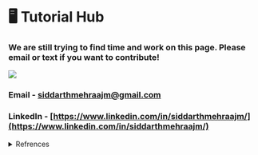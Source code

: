 # 🖥 Tutorial Hub

### We are still trying to find time and work on this page. Please email or text if you want to contribute!

![](../../.gitbook/assets/image\_processing20200128-10882-10eetut.gif)

### Email - siddarthmehraajm@gmail.com

### LinkedIn - [https://www.linkedin.com/in/siddarthmehraajm/](https://www.linkedin.com/in/siddarthmehraajm/)

<details>

<summary>Refrences</summary>

[https://dribbble.com/shots/9805180/attachments/1837027?mode=media](https://dribbble.com/shots/9805180/attachments/1837027?mode=media)

</details>



